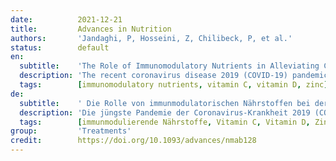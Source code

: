 ```yaml
---
date:          2021-12-21
title:         Advances in Nutrition
authors:       'Jandaghi, P, Hosseini, Z, Chilibeck, P, et al.'
status:        default
en:
  subtitle:    'The Role of Immunomodulatory Nutrients in Alleviating Complications Related to SARS-CoV-2: A Scoping Review '
  description: 'The recent coronavirus disease 2019 (COVID-19) pandemic has warranted the need to investigate potential therapies or prophylaxis against this infectious respiratory disease. There is emerging evidence about the potential role of nutrients on COVID-19 in addition to using medications such as hydroxychloroquine and azithromycin. This scoping review aims to explore the literature evaluating the effect of immunomodulatory nutrients on the outcomes including hospitalization, intensive care unit admission, oxygen requirement, and mortality in COVID-19 patients. A literature search of databases including Medline, EMBASE, CINAHL, Web of Science, Cochrane, Scopus, and PubMed, as well as hand-searching in Google Scholar (up to 10 February 2021) was conducted. All human studies with different study designs and without limitation on publication year were included except for non-English-language and review articles. Overall, out of 4412 studies, 19 met our inclusion criteria. Four studies examined the impact of supplementation with vitamin C, 4 studies – zinc, 8 studies – vitamin D, and 3 studies investigated the combination of 2 (zinc and vitamin C) or 3 (vitamin D, vitamin B-12, and magnesium) nutrients. Although limited data exist, available evidence demonstrated that supplementation with immune-supportive micronutrients such as vitamins D and C and zinc may modulate immunity and alleviate the severity and risk of infection. The effectiveness of vitamin C, vitamin D, and zinc on COVID-19 was different based on baseline nutrient status, the duration and dosage of nutrient therapy, time of administration, and severity of the severe acute respiratory syndrome coronavirus 2 (SARS-CoV-2) disease. This review indicated that supplementation with high-dose vitamin C, vitamin D, and zinc may alleviate the complications caused by COVID-19, including inflammatory markers, oxygen therapy, length of hospitalization, and mortality; however, studies were mixed regarding these effects. Further randomized clinical trials are necessary to identify the most effective nutrients and the safe dosage to combat SARS-CoV-2.'
  tags:        [immunomodulatory nutrients, vitamin C, vitamin D, zinc]
de:
  subtitle:    ' Die Rolle von immunmodulatorischen Nährstoffen bei der Linderung von Komplikationen im Zusammenhang mit SARS-CoV-2: Eine Übersichtsarbeit'
  description: 'Die jüngste Pandemie der Coronavirus-Krankheit 2019 (COVID-19) hat die Notwendigkeit begründet, mögliche Therapien oder Prophylaxen gegen diese infektiöse Atemwegserkrankung zu untersuchen. Es gibt neue Erkenntnisse über die potenzielle Rolle von Nährstoffen bei COVID-19 zusätzlich zur Verwendung von Medikamenten wie Hydroxychloroquin und Azithromycin. Ziel dieser Übersichtsarbeit ist es, die Literatur zu untersuchen, die die Auswirkungen immunmodulatorischer Nährstoffe auf die Ergebnisse, einschließlich Krankenhausaufenthalt, Aufnahme in die Intensivstation, Sauerstoffbedarf und Sterblichkeit bei COVID-19-Patienten, bewertet. Es wurde eine Literatursuche in Datenbanken wie Medline, EMBASE, CINAHL, Web of Science, Cochrane, Scopus und PubMed sowie eine Handsuche in Google Scholar (bis zum 10. Februar 2021) durchgeführt. Es wurden alle Humanstudien mit unterschiedlichen Studiendesigns und ohne Beschränkung auf das Veröffentlichungsjahr einbezogen, mit Ausnahme von nicht englischsprachigen und Übersichtsartikeln. Von insgesamt 4412 Studien erfüllten 19 unsere Einschlusskriterien. Vier Studien untersuchten die Auswirkungen einer Supplementierung mit Vitamin C, 4 Studien mit Zink, 8 Studien mit Vitamin D, und 3 Studien untersuchten die Kombination von 2 (Zink und Vitamin C) oder 3 (Vitamin D, Vitamin B-12 und Magnesium) Nährstoffen. Obwohl es nur begrenzte Daten gibt, haben die verfügbaren Belege gezeigt, dass eine Supplementierung mit immununterstützenden Mikronährstoffen wie Vitamin D und C und Zink die Immunität modulieren und den Schweregrad und das Risiko einer Infektion verringern kann. Die Wirksamkeit von Vitamin C, Vitamin D und Zink bei COVID-19 war je nach Ausgangsnährstoffstatus, Dauer und Dosierung der Nährstofftherapie, Zeitpunkt der Verabreichung und Schweregrad der Erkrankung an dem schweren akuten respiratorischen Syndrom Coronavirus 2 (SARS-CoV-2) unterschiedlich. Diese Überprüfung ergab, dass eine Supplementierung mit hochdosiertem Vitamin C, Vitamin D und Zink die durch COVID-19 verursachten Komplikationen, einschließlich der Entzündungsmarker, der Sauerstofftherapie, der Dauer des Krankenhausaufenthalts und der Sterblichkeit, lindern kann; allerdings waren die Studien hinsichtlich dieser Wirkungen uneinheitlich. Weitere randomisierte klinische Studien sind erforderlich, um die wirksamsten Nährstoffe und die sichere Dosierung zur Bekämpfung von SARS-CoV-2 zu ermitteln.' 
  tags:        [immunmodulierende Nährstoffe, Vitamin C, Vitamin D, Zink]
group:         'Treatments'
credit:        https://doi.org/10.1093/advances/nmab128
---
```


